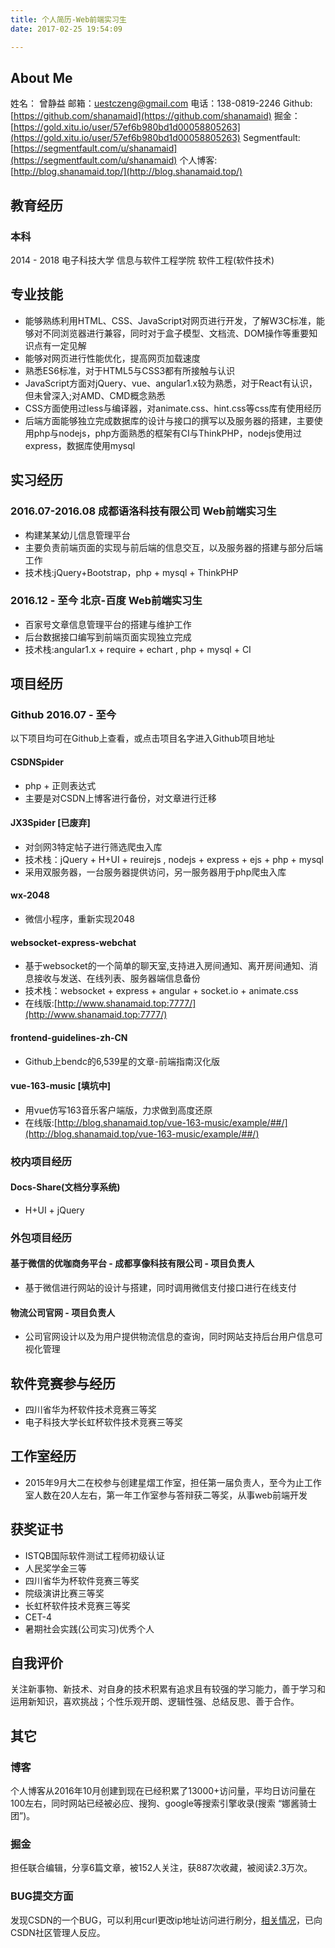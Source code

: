 ```yaml
---
title: 个人简历-Web前端实习生
date: 2017-02-25 19:54:09

---
```


## About Me
姓名： 曾静益
邮箱：uestczeng@gmail.com
电话：138-0819-2246
Github: [https://github.com/shanamaid](https://github.com/shanamaid)
掘金：[https://gold.xitu.io/user/57ef6b980bd1d00058805263](https://gold.xitu.io/user/57ef6b980bd1d00058805263)
Segmentfault: [https://segmentfault.com/u/shanamaid](https://segmentfault.com/u/shanamaid)
个人博客: [http://blog.shanamaid.top/](http://blog.shanamaid.top/)


## 教育经历
### 本科
2014 - 2018 电子科技大学 信息与软件工程学院 软件工程(软件技术)

## 专业技能
* 能够熟练利用HTML、CSS、JavaScript对网页进行开发，了解W3C标准，能够对不同浏览器进行兼容，同时对于盒子模型、文档流、DOM操作等重要知识点有一定见解
* 能够对网页进行性能优化，提高网页加载速度
* 熟悉ES6标准，对于HTML5与CSS3都有所接触与认识
* JavaScript方面对jQuery、vue、angular1.x较为熟悉，对于React有认识，但未曾深入;对AMD、CMD概念熟悉
* CSS方面使用过less与编译器，对animate.css、hint.css等css库有使用经历
* 后端方面能够独立完成数据库的设计与接口的撰写以及服务器的搭建，主要使用php与nodejs，php方面熟悉的框架有CI与ThinkPHP，nodejs使用过express，数据库使用mysql

## 实习经历
### 2016.07-2016.08 成都语洛科技有限公司 Web前端实习生
* 构建某某幼儿信息管理平台
* 主要负责前端页面的实现与前后端的信息交互，以及服务器的搭建与部分后端工作
* 技术栈:jQuery+Bootstrap，php + mysql + ThinkPHP

### 2016.12 - 至今 北京-百度 Web前端实习生
* 百家号文章信息管理平台的搭建与维护工作
* 后台数据接口编写到前端页面实现独立完成
* 技术栈:angular1.x + require + echart , php + mysql + CI

## 项目经历
### Github 2016.07 - 至今
以下项目均可在Github上查看，或点击项目名字进入Github项目地址
#### CSDNSpider  
* php + 正则表达式
* 主要是对CSDN上博客进行备份，对文章进行迁移

#### JX3Spider [已废弃]
* 对剑网3特定帖子进行筛选爬虫入库
* 技术栈：jQuery + H+UI + reuirejs , nodejs + express + ejs + php + mysql
* 采用双服务器，一台服务器提供访问，另一服务器用于php爬虫入库

#### wx-2048
* 微信小程序，重新实现2048

#### websocket-express-webchat
* 基于websocket的一个简单的聊天室,支持进入房间通知、离开房间通知、消息接收与发送、在线列表、服务器端信息备份
* 技术栈：websocket + express + angular + socket.io + animate.css
* 在线版:[http://www.shanamaid.top:7777/](http://www.shanamaid.top:7777/)

#### frontend-guidelines-zh-CN
* Github上bendc的6,539星的文章-前端指南汉化版

#### vue-163-music [填坑中]
* 用vue仿写163音乐客户端版，力求做到高度还原
* 在线版:[http://blog.shanamaid.top/vue-163-music/example/##/](http://blog.shanamaid.top/vue-163-music/example/##/)


### 校内项目经历
#### Docs-Share(文档分享系统)
* H+UI + jQuery


### 外包项目经历
#### 基于微信的优咖商务平台 - 成都享像科技有限公司 - 项目负责人
* 基于微信进行网站的设计与搭建，同时调用微信支付接口进行在线支付

#### 物流公司官网  - 项目负责人
* 公司官网设计以及为用户提供物流信息的查询，同时网站支持后台用户信息可视化管理


## 软件竞赛参与经历
* 四川省华为杯软件技术竞赛三等奖
* 电子科技大学长虹杯软件技术竞赛三等奖

## 工作室经历
* 2015年9月大二在校参与创建星熠工作室，担任第一届负责人，至今为止工作室人数在20人左右，第一年工作室参与答辩获二等奖，从事web前端开发


## 获奖证书
* ISTQB国际软件测试工程师初级认证
* 人民奖学金三等
* 四川省华为杯软件竞赛三等奖
* 院级演讲比赛三等奖
* 长虹杯软件技术竞赛三等奖
* CET-4
* 暑期社会实践(公司实习)优秀个人


## 自我评价
关注新事物、新技术、对自身的技术积累有追求且有较强的学习能力，善于学习和运用新知识，喜欢挑战；个性乐观开朗、逻辑性强、总结反思、善于合作。

## 其它
### 博客
个人博客从2016年10月创建到现在已经积累了13000+访问量，平均日访问量在100左右，同时网站已经被必应、搜狗、google等搜索引擎收录(搜索 “娜酱骑士团”)。

### 掘金
担任联合编辑，分享6篇文章，被152人关注，获887次收藏，被阅读2.3万次。

### BUG提交方面
发现CSDN的一个BUG，可以利用curl更改ip地址访问进行刷分，[相关情况](http://blog.shanamaid.top/2016/10/16/PHP%E5%AE%9E%E6%88%98%EF%BC%9A%E5%88%A9%E7%94%A8Curl%E5%88%B7CSDN%E7%A7%AF%E5%88%86%20/)，已向CSDN社区管理人反应。
